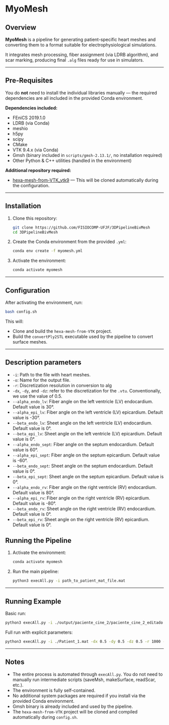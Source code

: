 # MyoMesh

## Overview
**MyoMesh** is a pipeline for generating patient-specific heart meshes and converting them to a format suitable for electrophysiological simulations.

It integrates mesh processing, fiber assignment (via LDRB algorithm), and scar marking, producing final `.alg` files ready for use in simulators.

---

## Pre-Requisites

You do **not** need to install the individual libraries manually — the required dependencies are all included in the provided Conda environment.

**Dependencies included:**
- FEniCS 2019.1.0
- LDRB (via Conda)
- meshio
- h5py
- scipy
- CMake
- VTK 9.4.x (via Conda)
- Gmsh (binary included in `scripts/gmsh-2.13.1/`, no installation required)
- Other Python & C++ utilities (handled in the environment)

**Additional repository required:**  
- [hexa-mesh-from-VTK_vtk9](https://github.com/FilipeNamorato/hexa-mesh-from-VTK_vtk9) — This will be cloned automatically during the configuration.

---

## Installation

1. Clone this repository:
   ```sh
   git clone https://github.com/FISIOCOMP-UFJF/3DPipelineBivMesh
   cd 3DPipelineBivMesh
   ```

2. Create the Conda environment from the provided `.yml`:
   ```sh
   conda env create -f myomesh.yml
   ```

3. Activate the environment:
   ```sh
   conda activate myomesh
   ```

---

## Configuration

After activating the environment, run:

```sh
bash config.sh
```

This will:
- Clone and build the `hexa-mesh-from-VTK` project.
- Build the `convertPly2STL` executable used by the pipeline to convert surface meshes.
---

## Description parameters
- `-i`: Path to the file with heart meshes.
- `-o`: Name for the output file.
- `-r`: Discretization resolution in conversion to alg
- `-dx`, `-dy`, and `-dz`: refer to the discretization for the `.vtu`. Conventionally, we use the value of 0.5.
- `--alpha_endo_lv`: Fiber angle on the left ventricle (LV) endocardium. Default value is 30°.
- `--alpha_epi_lv`: Fiber angle on the left ventricle (LV) epicardium. Default value is -30°.
- `--beta_endo_lv`: Sheet angle on the left ventricle (LV) endocardium. Default value is 0°.
- `--beta_epi_lv`: Sheet angle on the left ventricle (LV) epicardium. Default value is 0°.
- `--alpha_endo_sept`: Fiber angle on the septum endocardium. Default value is 60°.
- `--alpha_epi_sept`: Fiber angle on the septum epicardium. Default value is -60°.
- `--beta_endo_sept`: Sheet angle on the septum endocardium. Default value is 0°.
- `--beta_epi_sept`: Sheet angle on the septum epicardium. Default value is 0°.
- `--alpha_endo_rv`: Fiber angle on the right ventricle (RV) endocardium. Default value is 80°.
- `--alpha_epi_rv`: Fiber angle on the right ventricle (RV) epicardium. Default value is -80°.
- `--beta_endo_rv`: Sheet angle on the right ventricle (RV) endocardium. Default value is 0°.
- `--beta_epi_rv`: Sheet angle on the right ventricle (RV) epicardium. Default value is 0°.

## Running the Pipeline

1. Activate the environment:
   ```sh
   conda activate myomesh
   ```

2. Run the main pipeline:
   ```sh
   python3 execAll.py -i path_to_patient_mat_file.mat
   ```

---

## Running Example

Basic run:
```sh
python3 execAll.py -i ./output/paciente_cine_2/paciente_cine_2_editado.mat
```

Full run with explicit parameters:
```sh
python3 execAll.py -i ./Patient_1.mat -dx 0.5 -dy 0.5 -dz 0.5 -r 1000 --alpha_endo_lv 30 --alpha_epi_lv -30 --beta_endo_lv 0 --beta_epi_lv 0 --alpha_endo_sept 60 --alpha_epi_sept -60 --beta_endo_sept 0 --beta_epi_sept 0 --alpha_endo_rv 80 --alpha_epi_rv -80 --beta_endo_rv 0 --beta_epi_rv 0
```

---

## Notes

- The entire process is automated through `execAll.py`. You do not need to manually run intermediate scripts (saveMsh, makeSurface, readScar, etc.).
- The environment is fully self-contained.
- No additional system packages are required if you install via the provided Conda environment.
- Gmsh binary is already included and used by the pipeline.
- The `hexa-mesh-from-VTK` project will be cloned and compiled automatically during `config.sh`.
